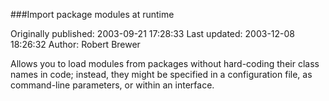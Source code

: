###Import package modules at runtime

Originally published: 2003-09-21 17:28:33
Last updated: 2003-12-08 18:26:32
Author: Robert Brewer

Allows you to load modules from packages without hard-coding their class names in code; instead, they might be specified in a configuration file, as command-line parameters, or within an interface.